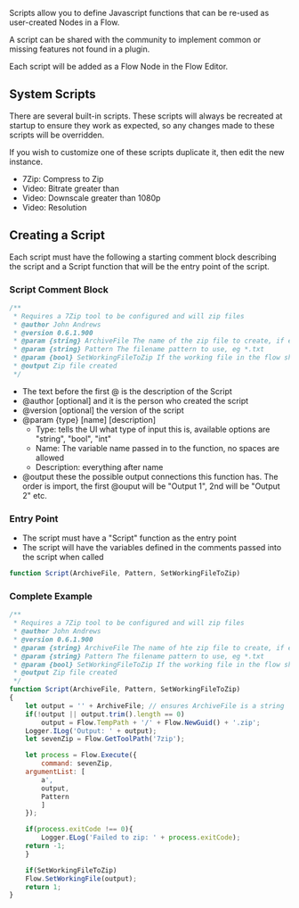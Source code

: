 Scripts allow you to define Javascript functions that can be re-used as user-created Nodes in a Flow.

A script can be shared with the community to implement common or missing features not found in a plugin.

Each script will be added as a Flow Node in the Flow Editor.

## System Scripts
There are several built-in scripts. 
These scripts will always be recreated at startup to ensure they work as expected, so any changes made to these scripts will be overridden.

If you wish to customize one of these scripts duplicate it, then edit the new instance.
* 7Zip: Compress to Zip
* Video: Bitrate greater than
* Video: Downscale greater than 1080p
* Video: Resolution

## Creating a Script
Each script must have the following a starting comment block describing the script and a Script function that will be the entry point of the script.

### Script Comment Block
```javascript
/**
 * Requires a 7Zip tool to be configured and will zip files
 * @author John Andrews
 * @version 0.6.1.900
 * @param {string} ArchiveFile The name of the zip file to create, if empty a random name will be used
 * @param {string} Pattern The filename pattern to use, eg *.txt
 * @param {bool} SetWorkingFileToZip If the working file in the flow should be set to the newly created zip file
 * @output Zip file created
 */
```
* The text before the first @ is the description of the Script
* @author [optional] and it is the person who created the script
* @version [optional] the version of the script
* @param {type} [name] [description]
  * Type: tells the UI what type of input this is, available options are "string", "bool", "int"
  * Name: The variable name passed in to the function, no spaces are allowed
  * Description: everything after name
* @output these the possible output connections this function has.  The order is import, the first @ouput will be "Output 1", 2nd will be "Output 2" etc.

### Entry Point
* The script must have a "Script" function as the entry point
* The script will have the variables defined in the comments passed into the script when called
```javascript
function Script(ArchiveFile, Pattern, SetWorkingFileToZip)
```

### Complete Example
```javascript
/**
 * Requires a 7Zip tool to be configured and will zip files
 * @author John Andrews
 * @version 0.6.1.900
 * @param {string} ArchiveFile The name of hte zip file to create, if empty a random name will be used
 * @param {string} Pattern The filename pattern to use, eg *.txt
 * @param {bool} SetWorkingFileToZip If the working file in the flow should be set to the newly created zip file
 * @output Zip file created
 */
function Script(ArchiveFile, Pattern, SetWorkingFileToZip)
{
    let output = '' + ArchiveFile; // ensures ArchiveFile is a string
    if(!output || output.trim().length == 0)
        output = Flow.TempPath + '/' + Flow.NewGuid() + '.zip';
    Logger.ILog('Output: ' + output);
    let sevenZip = Flow.GetToolPath('7zip');

    let process = Flow.Execute({
        command: sevenZip,
	argumentList: [
	    a',
	    output,
	    Pattern
    	]
    });

    if(process.exitCode !== 0){
        Logger.ELog('Failed to zip: ' + process.exitCode);
	return -1;
    }

    if(SetWorkingFileToZip)
	Flow.SetWorkingFile(output);
    return 1;
}
```